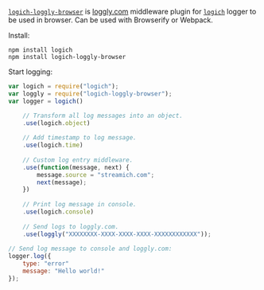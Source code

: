 [`logich-loggly-browser`](https://www.npmjs.org/package/logich-loggly-browser) is [loggly.com](http://loggly.com) middleware plugin for [`logich`](https://www.npmjs.org/package/logich) logger to be used in browser.
Can be used with Browserify or Webpack.

Install:

    npm install logich
    npm install logich-loggly-browser
        
Start logging:

```js
var logich = require("logich");
var loggly = require("logich-loggly-browser");
var logger = logich()

    // Transform all log messages into an object.
    .use(logich.object)
    
    // Add timestamp to log message.
    .use(logich.time)
    
    // Custom log entry middleware.
    .use(function(message, next) {
        message.source = "streamich.com";
        next(message);
    })
    
    // Print log message in console.
    .use(logich.console)
    
    // Send logs to loggly.com.
    .use(loggly("XXXXXXXX-XXXX-XXXX-XXXX-XXXXXXXXXXXX"));
    
// Send log message to console and loggly.com:
logger.log({
    type: "error"
    message: "Hello world!"
});
```